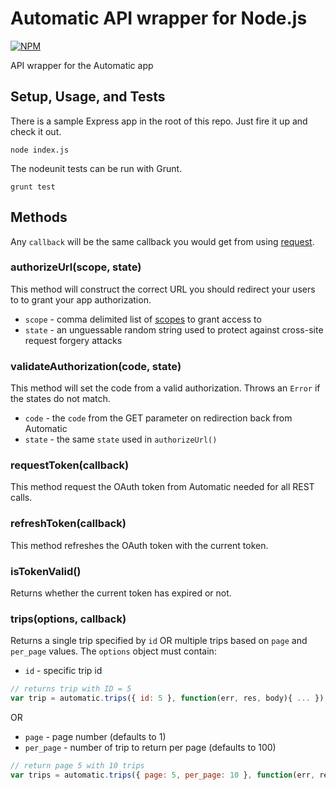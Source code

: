 # Automatic API wrapper for Node.js

[![NPM](https://nodei.co/npm/automatic.png?downloads=true&stars=true)](https://nodei.co/npm/automatic/)

API wrapper for the Automatic app

## Setup, Usage, and Tests

There is a sample Express app in the root of this repo. Just fire it up and check it out.

    node index.js

The nodeunit tests can be run with Grunt.

    grunt test

## Methods

Any `callback` will be the same callback you would get from using [request](https://github.com/mikeal/request).

### authorizeUrl(scope, state)

This method will construct the correct URL you should redirect your users to to grant your app authorization.

* `scope` - comma delimited list of [scopes](https://www.automatic.com/developer/documentation/#scopes) to grant access to
* `state` - an unguessable random string used to protect against cross-site request forgery attacks

### validateAuthorization(code, state)

This method will set the code from a valid authorization. Throws an `Error` if the states do not match.

* `code` - the `code` from the GET parameter on redirection back from Automatic
* `state` - the same `state` used in `authorizeUrl()`

### requestToken(callback)

This method request the OAuth token from Automatic needed for all REST calls.

### refreshToken(callback)

This method refreshes the OAuth token with the current token.

### isTokenValid()

Returns whether the current token has expired or not.

### trips(options, callback)

Returns a single trip specified by `id` OR multiple trips based on `page` and `per_page` values. The `options` object must contain:

* `id` - specific trip id

```javascript
// returns trip with ID = 5
var trip = automatic.trips({ id: 5 }, function(err, res, body){ ... });
```

OR

* `page` - page number (defaults to 1)
* `per_page` - number of trip to return per page (defaults to 100)

```javascript
// return page 5 with 10 trips
var trips = automatic.trips({ page: 5, per_page: 10 }, function(err, res, body){ ... });
```